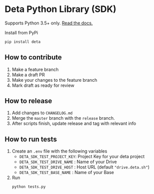 # Deta Python Library (SDK)

Supports Python 3.5+ only. [Read the docs.](https://docs.deta.sh/docs/base/sdk)  

Install from PyPi

```sh
pip install deta
```

## How to contribute
1. Make a feature branch
2. Make a draft PR
3. Make your changes to the feature branch
4. Mark draft as ready for review

## How to release
1. Add changes to `CHANGELOG.md`
2. Merge the `master` branch with the `release` branch.
3. After scripts finish, update release and tag with relevant info

## How to run tests
1. Create an `.env` file with the following variables
    - `DETA_SDK_TEST_PROJECT_KEY`: Project Key for your deta project
    - `DETA_SDK_TEST_DRIVE_NAME` : Name of your Drive 
    - `DETA_SDK_TEST_DRIVE_HOST` : Host URL (default `"drive.deta.sh"`)
    - `DETA_SDK_TEST_BASE_NAME` : Name of your Base
2. Run
   ```
   python tests.py
   ``` 
